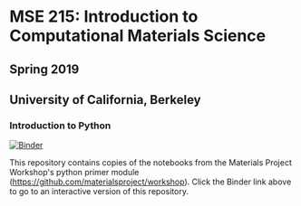 # MSE 215: Introduction to Computational Materials Science 
## Spring 2019
## University of California, Berkeley

### Introduction to Python
[![Binder](https://mybinder.org/badge_logo.svg)](https://mybinder.org/v2/gh/mse215/python-primer.git/master)

This repository contains copies of the notebooks from the Materials Project Workshop's python primer module (https://github.com/materialsproject/workshop). Click the Binder link above to go to an interactive version of this repository. 
